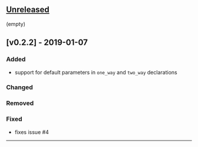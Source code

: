 
## [Unreleased]

(empty)

## [v0.2.2] - 2019-01-07
### Added
- support for default parameters in `one_way` and `two_way` declarations

### Changed

### Removed

### Fixed
- fixes issue #4


----

[Unreleased]: https://github.com/pragdave/component/compare/v0.2.2...HEAD
[v0.1.2]: https://github.com/pragdave/component/compare/v0.2.1...v0.2.2
